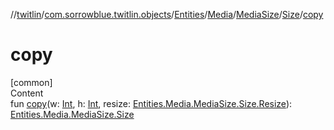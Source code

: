 //[twitlin](../../../../../index.md)/[com.sorrowblue.twitlin.objects](../../../../index.md)/[Entities](../../../index.md)/[Media](../../index.md)/[MediaSize](../index.md)/[Size](index.md)/[copy](copy.md)



# copy  
[common]  
Content  
fun [copy](copy.md)(w: [Int](https://kotlinlang.org/api/latest/jvm/stdlib/kotlin/-int/index.html), h: [Int](https://kotlinlang.org/api/latest/jvm/stdlib/kotlin/-int/index.html), resize: [Entities.Media.MediaSize.Size.Resize](-resize/index.md)): [Entities.Media.MediaSize.Size](index.md)  



